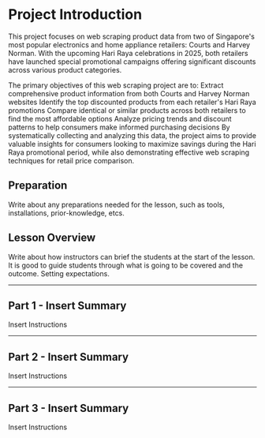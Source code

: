 # Project Introduction
This project focuses on web scraping product data from two of Singapore's most popular electronics and home appliance retailers: Courts and Harvey Norman. With the upcoming Hari Raya celebrations in 2025, both retailers have launched special promotional campaigns offering significant discounts across various product categories.

The primary objectives of this web scraping project are to:
Extract comprehensive product information from both Courts and Harvey Norman websites
Identify the top discounted products from each retailer's Hari Raya promotions
Compare identical or similar products across both retailers to find the most affordable options
Analyze pricing trends and discount patterns to help consumers make informed purchasing decisions
By systematically collecting and analyzing this data, the project aims to provide valuable insights for consumers looking to maximize savings during the Hari Raya promotional period, while also demonstrating effective web scraping techniques for retail price comparison.

## Preparation

Write about any preparations needed for the lesson, such as tools, installations, prior-knowledge, etcs.

## Lesson Overview

Write about how instructors can brief the students at the start of the lesson. It is good to guide students through what is going to be covered and the outcome. Setting expectations.

---

## Part 1 - Insert Summary

Insert Instructions

---

## Part 2 - Insert Summary

Insert Instructions

---

## Part 3 - Insert Summary

Insert Instructions
